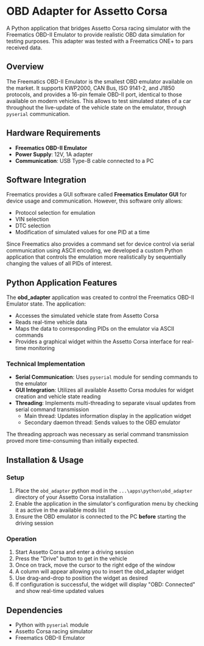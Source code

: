 # OBD Adapter for Assetto Corsa

A Python application that bridges Assetto Corsa racing simulator with the Freematics OBD-II Emulator to provide realistic OBD data simulation for testing purposes.
This adapter was tested with a Freematics ONE+ to pars received data.

## Overview
The Freematics OBD-II Emulator is the smallest OBD emulator available on the market. It supports KWP2000, CAN Bus, ISO 9141-2, and J1850 protocols, and provides a 16-pin female OBD-II port, identical to those available on modern vehicles.
This allows to test simulated states of a car throughout the live-update of the vehicle state on the emulator, through `pyserial` communication.

## Hardware Requirements

- **Freematics OBD-II Emulator**
- **Power Supply**: 12V, 1A adapter
- **Communication**: USB Type-B cable connected to a PC

## Software Integration

Freematics provides a GUI software called **Freematics Emulator GUI** for device usage and communication. However, this software only allows:
- Protocol selection for emulation
- VIN selection
- DTC selection  
- Modification of simulated values for one PID at a time

Since Freematics also provides a command set for device control via serial communication using ASCII encoding, we developed a custom Python application that controls the emulation more realistically by sequentially changing the values of all PIDs of interest.

## Python Application Features

The **obd_adapter** application was created to control the Freematics OBD-II Emulator state. The application:

- Accesses the simulated vehicle state from Assetto Corsa
- Reads real-time vehicle data
- Maps the data to corresponding PIDs on the emulator via ASCII commands
- Provides a graphical widget within the Assetto Corsa interface for real-time monitoring

### Technical Implementation

- **Serial Communication**: Uses `pyserial` module for sending commands to the emulator
- **GUI Integration**: Utilizes all available Assetto Corsa modules for widget creation and vehicle state reading
- **Threading**: Implements multi-threading to separate visual updates from serial command transmission
  - Main thread: Updates information display in the application widget
  - Secondary daemon thread: Sends values to the OBD emulator

The threading approach was necessary as serial command transmission proved more time-consuming than initially expected.

## Installation & Usage

### Setup
1. Place the `obd_adapter` python mod in the `...\apps\python\obd_adapter` directory of your Assetto Corsa installation
2. Enable the application in the simulator's configuration menu by checking it as active in the available mods list
3. Ensure the OBD emulator is connected to the PC **before** starting the driving session

### Operation
1. Start Assetto Corsa and enter a driving session
2. Press the "Drive" button to get in the vehicle
3. Once on track, move the cursor to the right edge of the window
4. A column will appear allowing you to insert the obd_adapter widget
5. Use drag-and-drop to position the widget as desired
6. If configuration is successful, the widget will display "OBD: Connected" and show real-time updated values

## Dependencies

- Python with `pyserial` module
- Assetto Corsa racing simulator
- Freematics OBD-II Emulator

